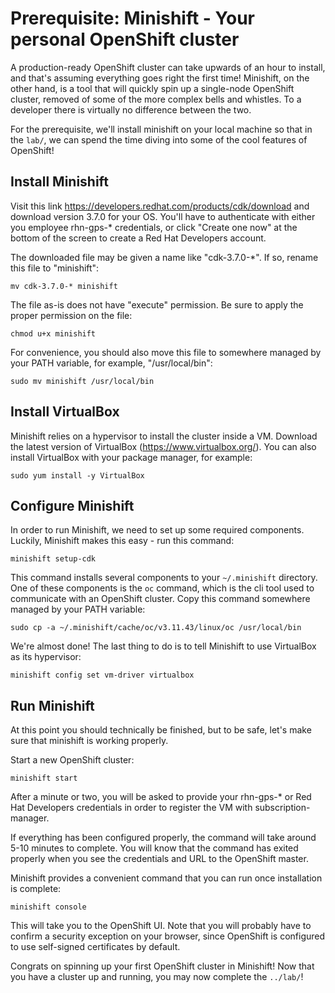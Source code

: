 # Prerequisite: Minishift - Your personal OpenShift cluster
A production-ready OpenShift cluster can take upwards of an hour to install, and that's assuming everything goes right the first time! Minishift, on the other hand, is a tool that will quickly spin up a single-node OpenShift cluster, removed of some of the more complex bells and whistles. To a developer there is virtually no difference between the two.

For the prerequisite, we'll install minishift on your local machine so that in the `lab/`, we can spend the time diving into some of the cool features of OpenShift!

## Install Minishift
Visit this link https://developers.redhat.com/products/cdk/download and download version 3.7.0 for your OS. You'll have to authenticate with either you employee rhn-gps-* credentials, or click "Create one now" at the bottom of the screen to create a Red Hat Developers account.

The downloaded file may be given a name like "cdk-3.7.0-*". If so, rename this file to "minishift":
```
mv cdk-3.7.0-* minishift
```

The file as-is does not have "execute" permission. Be sure to apply the proper permission on the file:
```
chmod u+x minishift
```

For convenience, you should also move this file to somewhere managed by your PATH variable, for example, "/usr/local/bin":
```
sudo mv minishift /usr/local/bin
```

## Install VirtualBox
Minishift relies on a hypervisor to install the cluster inside a VM. Download the latest version of VirtualBox (https://www.virtualbox.org/). You can also install VirtualBox with your package manager, for example:
```
sudo yum install -y VirtualBox
```

## Configure Minishift
In order to run Minishift, we need to set up some required components. Luckily, Minishift makes this easy - run this command:
```
minishift setup-cdk
```

This command installs several components to your `~/.minishift` directory. One of these components is the `oc` command, which is the cli tool used to communicate with an OpenShift cluster. Copy this command somewhere managed by your PATH variable:
```
sudo cp -a ~/.minishift/cache/oc/v3.11.43/linux/oc /usr/local/bin
```

We're almost done! The last thing to do is to tell Minishift to use VirtualBox as its hypervisor:
```
minishift config set vm-driver virtualbox
```

## Run Minishift
At this point you should technically be finished, but to be safe, let's make sure that minishift is working properly.

Start a new OpenShift cluster:
```
minishift start
```

After a minute or two, you will be asked to provide your rhn-gps-* or Red Hat Developers credentials in order to register the VM with subscription-manager.

If everything has been configured properly, the command will take around 5-10 minutes to complete. You will know that the command has exited properly when you see the credentials and URL to the OpenShift master.

Minishift provides a convenient command that you can run once installation is complete:
```
minishift console
```

This will take you to the OpenShift UI. Note that you will probably have to confirm a security exception on your browser, since OpenShift is configured to use self-signed certificates by default.

Congrats on spinning up your first OpenShift cluster in Minishift! Now that you have a cluster up and running, you may now complete the `../lab/`!
